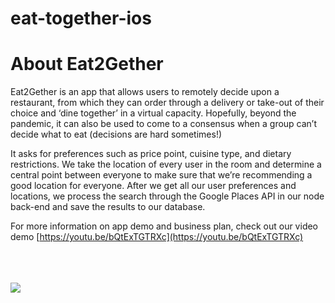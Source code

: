 # eat-together-ios
# About Eat2Gether
Eat2Gether is an app that allows users to remotely decide upon a restaurant, from which they can order through a delivery or take-out of their choice and ‘dine together’ in a virtual capacity. Hopefully, beyond the pandemic, it can also be used to come to a consensus when a group can’t decide what to eat (decisions are hard sometimes!)

It asks for preferences such as price point, cuisine type, and dietary restrictions. We take the location of every user in the room and determine a central point between everyone to make sure that we’re recommending a good location for everyone. After we get all our user preferences and locations, we process the search through the Google Places API in our node back-end and save the results to our database. 

For more information on app demo and business plan, check out our video demo [https://youtu.be/bQtExTGTRXc](https://youtu.be/bQtExTGTRXc)

<br>
<br>
<br>
<img src="https://i.imgur.com/MCSFvpN.png"
     style="float: left;" />
